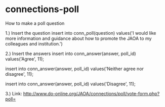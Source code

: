 connections-poll
================
How to make a poll question

1.) Insert the question
insert into conn_poll(question)
  values('I would like more information and guidance about how to promote the JAOA to my colleagues and institution.')


2.) Insert the answers
insert into conn_answer(answer, poll_id)
  values('Agree', 11);

insert into conn_answer(answer, poll_id)
  values('Neither agree nor disagree', 11);

insert into conn_answer(answer, poll_id)
  values('Disagree', 11);

3.) Link: http://www.do-online.org/JAOA/connections/poll/vote-form.php?poll=<poll-id>
